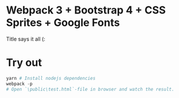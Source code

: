 # Webpack 3 + Bootstrap 4 + CSS Sprites + Google Fonts

Title says it all (:

# Try out

```powershell
yarn # Install nodejs dependencies
webpack -p
# Open `\public\test.html`-file in browser and watch the result.
```
